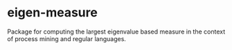 # eigen-measure
Package for computing the largest eigenvalue based measure in the context of process mining and regular languages.
